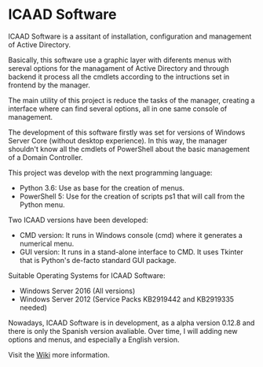 # ICAAD Software
ICAAD Software is a assitant of installation, configuration and management of Active Directory.

Basically, this software use a graphic layer with diferents menus with sereval options for the managament of Active Directory and through backend it process all the cmdlets according to the intructions set in frontend by the manager.

The main utility of this project is reduce the tasks of the manager, creating a interface where can find several options, all in one same console of management.

The development of this software firstly was set for versions of Windows Server Core (without desktop experience). In this way, the manager shouldn't know all the cmdlets of PowerShell about the basic management of a Domain Controller.

This project was develop with the next programming language:

- Python 3.6: Use as base for the creation of menus.
- PowerShell 5: Use for the creation of scripts ps1 that will call from the Python menu.

Two ICAAD versions have been developed:

- CMD version: It runs in Windows console (cmd) where it generates a numerical menu.
- GUI version: It runs in a stand-alone interface to CMD. It uses Tkinter that is Python's de-facto standard GUI package.

Suitable Operating Systems for ICAAD Software:

- Windows Server 2016 (All versions)
- Windows Server 2012 (Service Packs KB2919442 and KB2919335 needed)
 
Nowadays, ICAAD Software is in development, as a alpha version 0.12.8 and there is only the Spanish version avaliable. Over time, I will adding new options and menus, and especially a English version.

Visit the [Wiki](https://github.com/alb3rtov/ICAAD-Software/wiki) more information.
